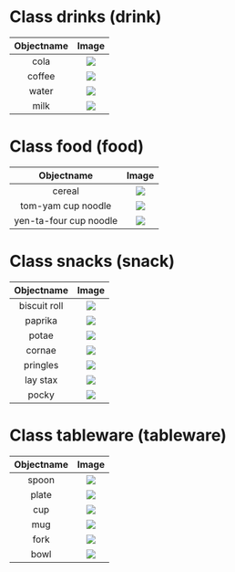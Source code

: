 # Class drinks (drink)

| Objectname |       Image       |
| :--------: | :---------------: |
|    cola    |  ![](./cola.jpg)  |
|   coffee   | ![](./coffee.jpg) |
|   water    | ![](./water.jpg)  |
|    milk    |  ![](./milk.jpg)  |

# Class food (food)

|       Objectname       |         Image           |
| :--------------------: | :---------------------: |
|        cereal          |   ![](./cereal.jpg)     |
|  tom-yam cup noodle    | ![](./cup_noodle-1.jpg) |
| yen-ta-four cup noodle | ![](./cup_noodle-2.jpg) |

# Class snacks (snack)

|   Objectname   |         Image           |
| :------------: | :---------------------: |
|  biscuit roll  | ![](./biscuit-roll.jpg) |
|    paprika     |   ![](./paprika.jpg)    |
|     potae      |    ![](./potae.jpg)     |
|    cornae      |   ![](./cornae.jpg)     |
|    pringles    |  ![](./pringles.jpg)    |
|    lay stax    |  ![](./lay-stax.jpg)    |
|     pocky      |   ![](./pocky.jpg)      |

# Class tableware (tableware)

| Objectname |      Image       |
| :--------: | :--------------: |
|   spoon    | ![](./spoon.jpg) |
|   plate    | ![](./plate.jpg) |
|    cup     |  ![](./cup.jpg)  |
|    mug     |  ![](./mug.jpg)  |
|    fork    | ![](./fork.jpg)  |
|    bowl    | ![](./bowl.jpg)  |
